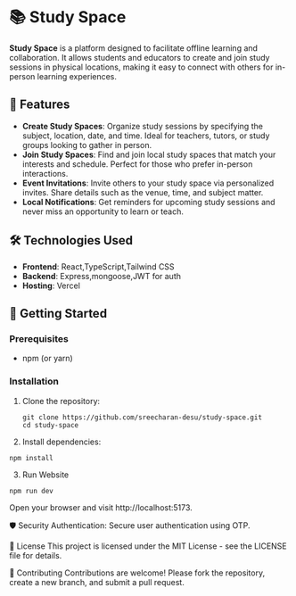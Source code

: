 # 📚 Study Space

**Study Space** is a platform designed to facilitate offline learning and collaboration. It allows students and educators to create and join study sessions in physical locations, making it easy to connect with others for in-person learning experiences.

## 🌟 Features

- **Create Study Spaces**: Organize study sessions by specifying the subject, location, date, and time. Ideal for teachers, tutors, or study groups looking to gather in person.
- **Join Study Spaces**: Find and join local study spaces that match your interests and schedule. Perfect for those who prefer in-person interactions.
- **Event Invitations**: Invite others to your study space via personalized invites. Share details such as the venue, time, and subject matter.
- **Local Notifications**: Get reminders for upcoming study sessions and never miss an opportunity to learn or teach.

## 🛠️ Technologies Used

- **Frontend**: React,TypeScript,Tailwind CSS
- **Backend**: Express,mongoose,JWT for auth
- **Hosting**: Vercel

## 🚀 Getting Started

### Prerequisites

- npm (or yarn)

### Installation

1. Clone the repository:
   ```
   git clone https://github.com/sreecharan-desu/study-space.git
   cd study-space
   ```
2. Install dependencies:
  ```
  npm install
  ```
3. Run Website
  ```
  npm run dev
  ```

Open your browser and visit http://localhost:5173.

🛡️ Security
Authentication: Secure user authentication using OTP.

📄 License
This project is licensed under the MIT License - see the LICENSE file for details.

🤝 Contributing
Contributions are welcome! Please fork the repository, create a new branch, and submit a pull request.
   
